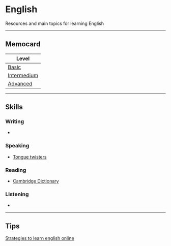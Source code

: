 # English
Resources and main topics for learning English

---
## Memocard

| Level      |
| ---------- |
| [Basic](https://github.com/DLesmes/English/blob/main/Basic.md)      |
| [Intermedium](https://github.com/DLesmes/English/blob/main/Intermedium.md)     |
| [Advanced](https://github.com/DLesmes/English/blob/main/High.md)       |

---

## Skills

### Writing
*

### Speaking
* [Tongue twisters](https://www.mondly.com/blog/english-tongue-twisters/)

### Reading
* [Cambridge Dictionary](https://dictionary.cambridge.org/)

### Listening
*

---
## Tips

[Strategies to learn english online](https://static.platzi.com/media/user_upload/Untitled-9bba1de0-bc58-4f8e-ab0e-33e824db3e11.jpg)
